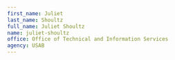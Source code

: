 ```yaml
---
first_name: Juliet
last_name: Shoultz
full_name: Juliet Shoultz
name: juliet-shoultz
office: Office of Technical and Information Services
agency: USAB
---
```

